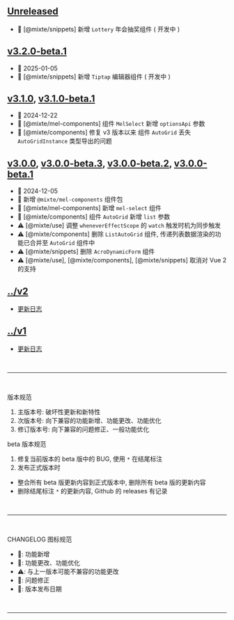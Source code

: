 ## [Unreleased]
  - 🌟 [@mixte/snippets] 新增 `Lottery` 年会抽奖组件 ( 开发中 )

## [v3.2.0-beta.1]
  - 📅 2025-01-05
  - 🌟 [@mixte/snippets] 新增 `Tiptap` 编辑器组件 ( 开发中 )

## [v3.1.0], [v3.1.0-beta.1]
  - 📅 2024-12-22
  - 🌟 [@mixte/mel-components] 组件 `MelSelect` 新增 `optionsApi` 参数
  - 🐞 [@mixte/components] 修复 v3 版本以来 组件 `AutoGrid` 丢失 `AutoGridInstance` 类型导出的问题

## [v3.0.0], [v3.0.0-beta.3], [v3.0.0-beta.2], [v3.0.0-beta.1]
  - 📅 2024-12-05
  - 🌟 新增 `@mixte/mel-components` 组件包
  - 🌟 [@mixte/mel-components] 新增 `mel-select` 组件
  - 💄 [@mixte/components] 组件 `AutoGrid` 新增 `list` 参数
  - ⚠️ [@mixte/use] 调整 `wheneverEffectScope` 的 `watch` 触发时机为同步触发
  - ⚠️ [@mixte/components] 删除 `ListAutoGrid` 组件, 传递列表数据渲染的功能已合并至 `AutoGrid` 组件中
  - ⚠️ [@mixte/snippets] 删除 `AcroDynamicForm` 组件
  - ⚠️ [@mixte/use], [@mixte/components], [@mixte/snippets] 取消对 Vue 2 的支持


## [../v2](https://mixte-v2.moomfe.com)
  - [更新日志](https://mixte-v2.moomfe.com/changelog)

## [../v1](https://mixte-v1.moomfe.com)
  - [更新日志](https://mixte-v1.moomfe.com/changelog)

<br>
<hr>
<br>

版本规范

1. 主版本号: 破坏性更新和新特性
2. 次版本号: 向下兼容的功能新增、功能更改、功能优化
3. 修订版本号: 向下兼容的问题修正、一般功能优化

beta 版本规范

1. 修复当前版本的 beta 版中的 BUG, 使用 `*` 在结尾标注
2. 发布正式版本时
  - 整合所有 beta 版更新内容到正式版本中, 删除所有 beta 版的更新内容
  - 删除结尾标注 `*` 的更新内容, Github 的 releases 有记录

<br>
<hr>
<br>

CHANGELOG 图标规范

- 🌟: 功能新增<br>
- 💄: 功能更改、功能优化<br>
- ⚠️: 与上一版本可能不兼容的功能更改<br>
- 🐞: 问题修正<br>
- 📅: 版本发布日期

<br>
<hr>
<br>

[Unreleased]: https://github.com/MoomFE/mixte/compare/v3.2.0-beta.1...HEAD
[v3.2.0-beta.1]: https://github.com/MoomFE/mixte/releases/tag/v3.2.0-beta.1
[v3.1.0]: https://github.com/MoomFE/mixte/releases/tag/v3.1.0
[v3.1.0-beta.1]: https://github.com/MoomFE/mixte/releases/tag/v3.1.0-beta.1
[v3.0.0]: https://github.com/MoomFE/mixte/releases/tag/v3.0.0
[v3.0.0-beta.3]: https://github.com/MoomFE/mixte/releases/tag/v3.0.0-beta.3
[v3.0.0-beta.2]: https://github.com/MoomFE/mixte/releases/tag/v3.0.0-beta.2
[v3.0.0-beta.1]: https://github.com/MoomFE/mixte/releases/tag/v3.0.0-beta.1